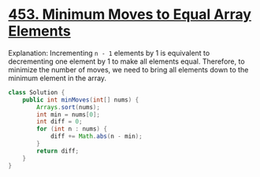 # [453. Minimum Moves to Equal Array Elements](https://leetcode.com/problems/minimum-moves-to-equal-array-elements)

Explanation: Incrementing `n - 1` elements by 1 is equivalent to decrementing one element by 1 to make all elements equal. Therefore, to minimize the number of moves, we need to bring all elements down to the minimum element in the array.

```java
class Solution {
    public int minMoves(int[] nums) {
        Arrays.sort(nums);
        int min = nums[0];
        int diff = 0;
        for (int n : nums) {
            diff += Math.abs(n - min);
        }
        return diff;
    }
}
```